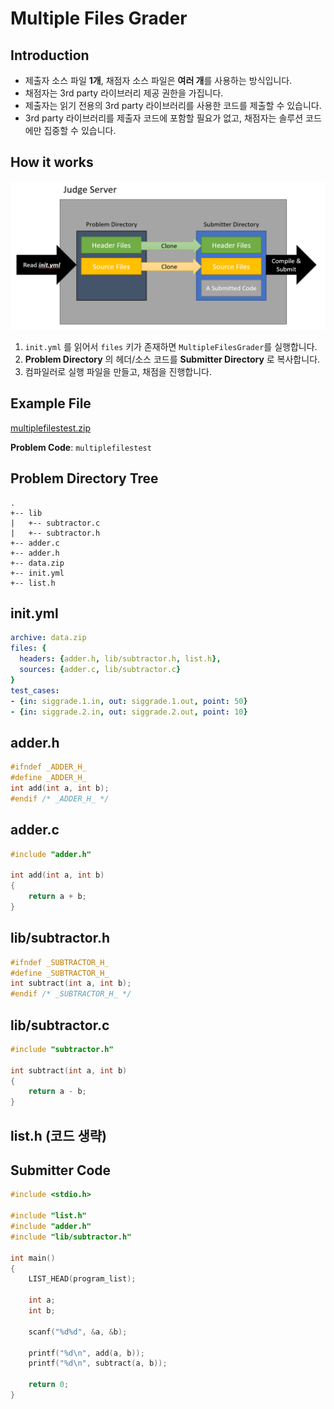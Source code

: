 # Multiple Files Grader

## Introduction
* 제출자 소스 파일 **1개**, 채점자 소스 파일은 **여러 개**를 사용하는 방식입니다.
* 채점자는 3rd party 라이브러리 제공 권한을 가집니다.
* 제출자는 읽기 전용의 3rd party 라이브러리를 사용한 코드를 제출할 수 있습니다.
* 3rd party 라이브러리를 제출자 코드에 포함할 필요가 없고, 채점자는 솔루션 코드에만 집중할 수 있습니다.

## How it works
![multiple-files-grader-01.png](res/multiple-files-grader-01.png)

1. `init.yml` 를 읽어서 `files` 키가 존재하면 `MultipleFilesGrader`를 실행합니다.
2. **Problem Directory** 의 헤더/소스 코드를 **Submitter Directory** 로 복사합니다.
3. 컴파일러로 실행 파일을 만들고, 채점을 진행합니다.

## Example File

[multiplefilestest.zip](https://github.com/jubin-park/JOTA-dmoj-judge-server/files/6824426/multiplefilestest.zip)

**Problem Code**: `multiplefilestest`


## Problem Directory Tree
```
.
+-- lib
|   +-- subtractor.c
|   +-- subtractor.h
+-- adder.c
+-- adder.h
+-- data.zip
+-- init.yml
+-- list.h
```

## init.yml
```yml
archive: data.zip
files: {
  headers: {adder.h, lib/subtractor.h, list.h},
  sources: {adder.c, lib/subtractor.c}
}
test_cases:
- {in: siggrade.1.in, out: siggrade.1.out, point: 50}
- {in: siggrade.2.in, out: siggrade.2.out, point: 10}
```

## adder.h
```C
#ifndef _ADDER_H_
#define _ADDER_H_
int add(int a, int b);
#endif /* _ADDER_H_ */
```

## adder.c
```C
#include "adder.h"

int add(int a, int b)
{
    return a + b;
}
```

## lib/subtractor.h
```C
#ifndef _SUBTRACTOR_H_
#define _SUBTRACTOR_H_
int subtract(int a, int b);
#endif /* _SUBTRACTOR_H_ */
```

## lib/subtractor.c
```C
#include "subtractor.h"

int subtract(int a, int b)
{
    return a - b;
}
```

## list.h (코드 생략)

## Submitter Code
```C
#include <stdio.h>

#include "list.h"
#include "adder.h"
#include "lib/subtractor.h"

int main()
{
    LIST_HEAD(program_list);

    int a;
    int b;

    scanf("%d%d", &a, &b);

    printf("%d\n", add(a, b));
    printf("%d\n", subtract(a, b));

    return 0;
}
```